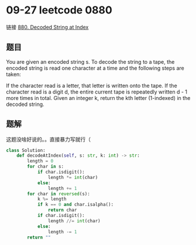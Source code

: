 # 09-27 leetcode 0880

链接 [880. Decoded String at Index](https://leetcode.com/problems/decoded-string-at-index/description/)

## 题目

You are given an encoded string s. To decode the string to a tape, the encoded string is read one character at a time and the following steps are taken:

If the character read is a letter, that letter is written onto the tape.
If the character read is a digit d, the entire current tape is repeatedly written d - 1 more times in total.
Given an integer k, return the kth letter (1-indexed) in the decoded string.

## 题解

这题没啥好说的。。直接暴力写就行（

```python
class Solution:
    def decodeAtIndex(self, s: str, k: int) -> str:
        length = 0
        for char in s:
            if char.isdigit():
                length *= int(char)
            else:
                length += 1
        for char in reversed(s):
            k %= length
            if k == 0 and char.isalpha():
                return char
            if char.isdigit():
                length //= int(char)
            else:
                length -= 1
        return ""
```
